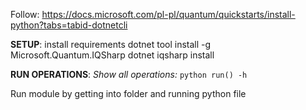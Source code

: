 Follow:
https://docs.microsoft.com/pl-pl/quantum/quickstarts/install-python?tabs=tabid-dotnetcli

**SETUP**:
install requirements
dotnet tool install -g Microsoft.Quantum.IQSharp
dotnet iqsharp install

**RUN OPERATIONS**:
*Show all operations:*
`python run() -h`

Run module by getting into folder and running python file
